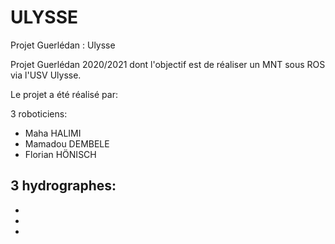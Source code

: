 # ULYSSE
Projet Guerlédan : Ulysse  

Projet Guerlédan 2020/2021 dont l'objectif est de réaliser un MNT sous ROS via l'USV Ulysse.

Le projet a été réalisé par:  

3 roboticiens:   
  - Maha HALIMI
  - Mamadou DEMBELE 
  - Florian HÖNISCH

3 hydrographes:
  - 
  -
  -
  -
